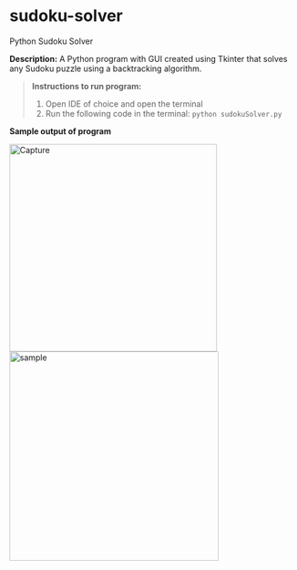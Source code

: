 # sudoku-solver
Python Sudoku Solver

**Description:** A Python program with GUI created using Tkinter that solves any Sudoku puzzle using a backtracking algorithm.

> **Instructions to run program:** 
> 1. Open IDE of choice and open the terminal
> 2. Run the following code in the terminal: `python sudokuSolver.py`

**Sample output of program**

<img width="364" alt="Capture" src="https://user-images.githubusercontent.com/57902840/118827158-b1d22a80-b8ee-11eb-9cf3-91501d25d88d.PNG">
<img width="367" alt="sample" src="https://user-images.githubusercontent.com/57902840/118827179-b696de80-b8ee-11eb-9543-8298197b236c.PNG">
